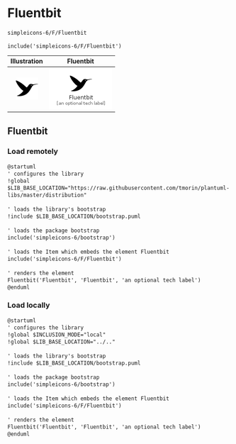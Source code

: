 # Fluentbit


```text
simpleicons-6/F/Fluentbit
```

```text
include('simpleicons-6/F/Fluentbit')
```



| Illustration | Fluentbit |
| :---: | :---: |
| ![illustration for Illustration](../../simpleicons-6/F/Fluentbit.png) | ![illustration for Fluentbit](../../simpleicons-6/F/Fluentbit.Local.png) |




## Fluentbit

### Load remotely
```plantuml
@startuml
' configures the library
!global $LIB_BASE_LOCATION="https://raw.githubusercontent.com/tmorin/plantuml-libs/master/distribution"

' loads the library's bootstrap
!include $LIB_BASE_LOCATION/bootstrap.puml

' loads the package bootstrap
include('simpleicons-6/bootstrap')

' loads the Item which embeds the element Fluentbit
include('simpleicons-6/F/Fluentbit')

' renders the element
Fluentbit('Fluentbit', 'Fluentbit', 'an optional tech label')
@enduml
```

### Load locally
```plantuml
@startuml
' configures the library
!global $INCLUSION_MODE="local"
!global $LIB_BASE_LOCATION="../.."

' loads the library's bootstrap
!include $LIB_BASE_LOCATION/bootstrap.puml

' loads the package bootstrap
include('simpleicons-6/bootstrap')

' loads the Item which embeds the element Fluentbit
include('simpleicons-6/F/Fluentbit')

' renders the element
Fluentbit('Fluentbit', 'Fluentbit', 'an optional tech label')
@enduml
```

